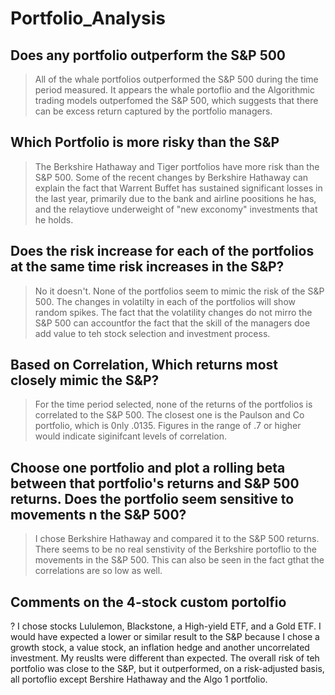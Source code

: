 # Portfolio_Analysis

## Does any portfolio outperform the S&P 500
> All of the whale portfolios outperformed the S&P 500 during the time period measured. 
> It appears the whale portoflio and the Algorithmic trading models outperfomed the S&P 500, which suggests that there can be excess return   captured by the portfolio managers.

## Which Portfolio is more risky than the S&P
> The Berkshire Hathaway and Tiger portfolios have more risk than the S&P 500. Some of the recent changes by Berkshire Hathaway can explain the fact that Warrent Buffet has sustained significant losses in the last year, primarily due to the bank and airline poositions he has, and the relaytiove underweight of "new exconomy" investments that he holds.

## Does the risk increase for each of the portfolios at the same time risk increases in the S&P?
> No it doesn't. None of the portfolios seem to mimic the risk of the S&P 500. The changes in volatilty in each of the portfolios will show random spikes. The fact that the volatility changes do not mirro the S&P 500 can accountfor the fact that the skill of the managers doe add value to teh stock selection and investment process.

## Based on Correlation, Which returns most closely mimic the S&P?
> For the time period selected, none of the returns of the portfolios is correlated to the S&P 500. The closest one is the Paulson and Co portfolio, which is 0nly .0135. Figures in the range of .7 or higher would indicate siginifcant levels of correlation.

## Choose one portfolio and plot a rolling beta between that portfolio's returns and S&P 500 returns. Does the portfolio seem sensitive to movements n the S&P 500?
> I chose Berkshire Hathaway and compared it to the S&P 500 returns. There seems to be no real senstivity of the Berkshire portoflio to the movements in the S&P 500. This can also be seen in the fact gthat the correlations are so low as well. 

## Comments on the 4-stock custom portolfio 
? I chose stocks Lululemon, Blackstone, a High-yield ETF, and a Gold ETF. I would have expected a lower or similar result to the S&P because I chose a growth stock, a value stock, an inflation hedge and another uncorrelated investment. My reuslts were different than expected. The overall risk of teh portfolio was close to the S&P, but it outperformed, on a risk-adjusted basis, all portoflio except Bershire Hathaway and the Algo 1 portfolio. 
